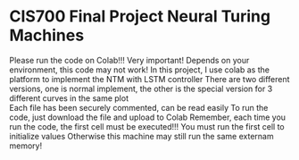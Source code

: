 # CIS700 Final Project Neural Turing Machines
Please run the code on Colab!!! Very important!
Depends on your environment, this code may not work!
In this project, I use colab as the platform to implement the NTM with LSTM controller
There are two different versions, one is normal implement, 
the other is the special version for 3 different curves in the same plot\
Each file has been securely commented, can be read easily
To run the code, just download the file and upload to Colab
Remember, each time you run the code, the first cell must be executed!!!
You must run the first cell to initialize values
Otherwise this machine may still run the same externam memory!
